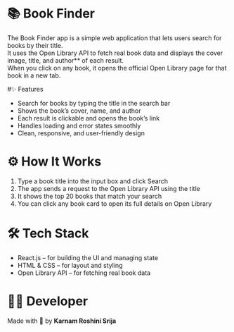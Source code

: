 # 📚 Book Finder

The Book Finder app is a simple web application that lets users search for books by their title.  
It uses the Open Library API to fetch real book data and displays the cover image, title, and author** of each result.  
When you click on any book, it opens the official Open Library page for that book in a new tab.



#✨ Features

- Search for books by typing the title in the search bar  
- Shows the book’s cover, name, and author  
- Each result is clickable and opens the book’s link  
- Handles loading and error states smoothly  
- Clean, responsive, and user-friendly design



# ⚙️ How It Works

1. Type a book title into the input box and click Search 
2. The app sends a request to the Open Library API using the title  
3. It shows the top 20 books that match your search  
4. You can click any book card to open its full details on Open Library


# 🛠️ Tech Stack

- React.js – for building the UI and managing state  
- HTML & CSS – for layout and styling  
- Open Library API – for fetching real book data


# 👩‍💻 Developer

Made with 💙 by **Karnam Roshini Srija**



